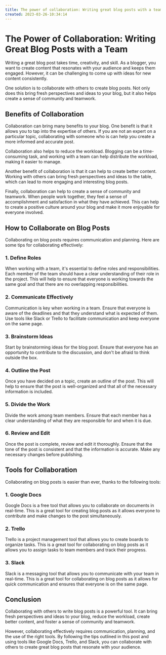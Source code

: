 ```yaml
---
title: The power of collaboration: Writing great blog posts with a team49
created: 2023-03-26-10:34:14
---
```


# The Power of Collaboration: Writing Great Blog Posts with a Team

Writing a great blog post takes time, creativity, and skill. As a blogger, you want to create content that resonates with your audience and keeps them engaged. However, it can be challenging to come up with ideas for new content consistently.

One solution is to collaborate with others to create blog posts. Not only does this bring fresh perspectives and ideas to your blog, but it also helps create a sense of community and teamwork.

## Benefits of Collaboration

Collaboration can bring many benefits to your blog. One benefit is that it allows you to tap into the expertise of others. If you are not an expert on a particular topic, collaborating with someone who is can help you create a more informed and accurate post.

Collaboration also helps to reduce the workload. Blogging can be a time-consuming task, and working with a team can help distribute the workload, making it easier to manage.

Another benefit of collaboration is that it can help to create better content. Working with others can bring fresh perspectives and ideas to the table, which can lead to more engaging and interesting blog posts.

Finally, collaboration can help to create a sense of community and teamwork. When people work together, they feel a sense of accomplishment and satisfaction in what they have achieved. This can help to create a positive culture around your blog and make it more enjoyable for everyone involved.

## How to Collaborate on Blog Posts

Collaborating on blog posts requires communication and planning. Here are some tips for collaborating effectively:

### 1. Define Roles

When working with a team, it's essential to define roles and responsibilities. Each member of the team should have a clear understanding of their role in the project. This will help to ensure that everyone is working towards the same goal and that there are no overlapping responsibilities.

### 2. Communicate Effectively

Communication is key when working in a team. Ensure that everyone is aware of the deadlines and that they understand what is expected of them. Use tools like Slack or Trello to facilitate communication and keep everyone on the same page.

### 3. Brainstorm Ideas

Start by brainstorming ideas for the blog post. Ensure that everyone has an opportunity to contribute to the discussion, and don't be afraid to think outside the box.

### 4. Outline the Post

Once you have decided on a topic, create an outline of the post. This will help to ensure that the post is well-organized and that all of the necessary information is included.

### 5. Divide the Work

Divide the work among team members. Ensure that each member has a clear understanding of what they are responsible for and when it is due.

### 6. Review and Edit

Once the post is complete, review and edit it thoroughly. Ensure that the tone of the post is consistent and that the information is accurate. Make any necessary changes before publishing.

## Tools for Collaboration

Collaborating on blog posts is easier than ever, thanks to the following tools:

### 1. Google Docs

Google Docs is a free tool that allows you to collaborate on documents in real-time. This is a great tool for creating blog posts as it allows everyone to contribute and make changes to the post simultaneously.

### 2. Trello

Trello is a project management tool that allows you to create boards to organize tasks. This is a great tool for collaborating on blog posts as it allows you to assign tasks to team members and track their progress.

### 3. Slack

Slack is a messaging tool that allows you to communicate with your team in real-time. This is a great tool for collaborating on blog posts as it allows for quick communication and ensures that everyone is on the same page.

## Conclusion

Collaborating with others to write blog posts is a powerful tool. It can bring fresh perspectives and ideas to your blog, reduce the workload, create better content, and foster a sense of community and teamwork.

However, collaborating effectively requires communication, planning, and the use of the right tools. By following the tips outlined in this post and using tools like Google Docs, Trello, and Slack, you can collaborate with others to create great blog posts that resonate with your audience.
